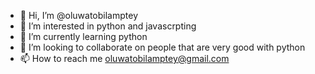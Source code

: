 - 👋 Hi, I’m @oluwatobilamptey
- 👀 I’m interested in python and javascrpting
- 🌱 I’m currently learning python
- 💞️ I’m looking to collaborate on people that are very good with python
- 📫 How to reach me oluwatobilamptey@gmail.com

<!---
oluwatobilamptey/oluwatobilamptey is a ✨ special ✨ repository because its `README.md` (this file) appears on your GitHub profile.
You can click the Preview link to take a look at your changes.
--->
